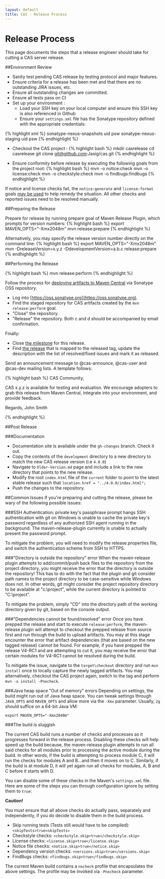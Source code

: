 ```yaml
---
layout: default
title: CAS - Release Process
---
```



# Release Process
This page documents the steps that a release engineer should take for cutting a CAS server release.


##Environment Review

- Sanity test pending CAS release by testing protocol and major features.
- Ensure criteria for a release has been met and that there are no outstanding JIRA issues, etc.
- Ensure all outstanding changes are committed.
- Ensure all tests pass on CI 
- Set up your environment :
	- Load your SSH key on your local computer and ensure this SSH key is also referenced in Github
	- Ensure your `settings.xml` file has the Sonatype repository defined with the appropriate credentials:
	
{% highlight xml %}
<servers>
	<server>
	  <id>sonatype-nexus-snapshots</id>
	  <username>uid</username>
	  <password>psw</password>
	</server>
	<server>
	  <id>sonatype-nexus-staging</id>
	  <username>uid</username>
	  <password>psw</password>
	</server>
</servers>
{% endhighlight %}
	
- Checkout the CAS project :
{% highlight bash %}
mkdir casrelease
cd casrelease
git clone git@github.com:Jasig/cas.git
{% endhighlight %}

- Ensure conformity before release by executing the following goals from the project root:
{% highlight bash %}
mvn -o notice:check
mvn -o license:check
mvn -o checkstyle:check
mvn -o findbugs:findbugs
{% endhighlight %}

If notice and license checks fail, the `notice:generate` and `license:format` goals [may be used](https://wiki.jasig.org/display/LIC/maven-notice-plugin) to help remedy the situation.
All other checks and reported issues need to be resolved manually. 

##Preparing the Release

Prepare for release by running prepare goal of Maven Release Plugin, which prompts for version numbers:
{% highlight bash %}
export MAVEN_OPTS="-Xmx2048m"
mvn release:prepare
{% endhighlight %}

Alternatively, you may specify the release version number directly on the command line:
{% highlight bash %}
export MAVEN_OPTS="-Xmx2048m"
mvn -DreleaseVersion=x.y.z -DdevelopmentVersion=a.b.c release:prepare
{% endhighlight %}

##Performing the Release

{% highlight bash %}
mvn release:perform
{% endhighlight %}

Follow the process for [deploying artifacts to Maven Central](https://wiki.jasig.org/display/JCH/Deploying+Maven+Artifacts) via Sonatype OSS repository.  

- Log into [https://oss.sonatype.org](https://oss.sonatype.org).
- Find the staged repository for CAS artifacts created by the `mvn release:perform` goal.
- "Close" the repository.
- "Release" the repository.  Both c and d should be accompanied by email confirmation.

Finally:

- Close [the milestone](https://github.com/Jasig/cas/milestones) for this release.
- Find [the release](https://github.com/Jasig/cas/releases) that is mapped to the released tag, update the description with the list of resolved/fixed issues and mark it as released. 

Send an announcement message to @cas-announce, @cas-user and @cas-dev mailing lists. A template follows:

{% highlight bash %}
CAS Community,

CAS x.y.z is available for testing and evaluation. We encourage adopters to grab 
this release from Maven Central, integrate into your environment, and provide feedback.

Regards,
John Smith

{% endhighlight %}

##Post Release

###Documentation
- Documentation site is available under the `gh-changes` branch. Check it out.
- Copy the contents of the `development` directory to a new directory to match the new CAS release version (i.e `4.0.0`)
- Navigate to `Older-Version.md` page and include a link to the new directory that points to the new release.
- Modify the root `index.html` file of the `current` folder to point to the latest stable release such that `location.href = "../4.0.0/index.html";`
- Push the changes to the repository.

##Common Issues
If you're preparing and cutting the release, please be wary of the following possible issues:

###SSH Authentication: private key's passphrase prompt hangs
SSH authentication with git on Windows is unable to cache the private key's password regardless of any authorized SSH agent running in the background. The maven-release-plugin currently is unable to actually present the password prompt. 

To mitigate the problem, you will need to modify the release.properties file, and switch the authentication scheme from SSH to HTTPS. 

###"Directory is outside the repository" error
When the maven-release plugin attempts to add/commit/push back files to the repository from the project directory, you might receive the error that the directory is outside the repository! This has to do with the fact that the plugin and git consider path names to the project directory to be case-sensitive while Windows does not. In other words, git might consider the project repository directory to be available at "c:\project", while the current directory is pointed to "C:\project". 

To mitigate the problem, simply "CD" into the directory path of the working directory given by git, based on the console output. 

###"Dependencies cannot be found/resolved" error
Once you have prepped the release and start to execute `release:perform`, the maven-release plugin will attempt to checkout the prepped release from source first and run through the build to upload artifacts. You may at this stage encounter the error that artifact dependencies (that are based on the new tagged release) cannot be found. For example, if you have prepped the release V4-RC1 and are attempting to cut it,  you may receive the error that certain modules for V4-RC1 cannot be resolved during the build. 

To mitigate the issue, navigate to the `target\checkout` directory and run `mvn install` once to locally capture the newly tagged artifacts. You may alternatively, checkout the CAS project again, switch to the tag and perform `mvn -o install -Pnocheck`.

###Java heap space "Out of memory" errors
Depending on settings, the build might run out of Java heap space. You can tweak settings through `JAVA_OPTS` and `MAVEN_OPTS` and allow more via the `-Xmx` parameter. Usually, `2g` should suffice on a 64-bit Java VM:

`export MAVEN_OPTS="-Xmx2048m"`

###The build is sluggish

The current CAS build runs a number of checks and processes as it progresses forward in the release process. Disabling these checks will help speed up the build because, the maven-release plugin attempts to run all said checks for all modules prior to processing the active module during the build. In other words, if the build is attempting to process module C, it will run the checks for modules A and B...and then it moves on to C. Similarly, if the build is at module D, it will yet again run all checks for modules, A, B and C before it starts with D. 

You can disable some of these checks in the Maven's `settings.xml` file. Here are some of the steps you can through configuration ignore by setting them to *`true`*:

<div class="alert alert-danger"><strong>Caution!</strong><p>You must ensure that all above checks do actually pass, separately and independently, if you do decide to disable them in the build process.</p></div>

- Skip running tests (Tests still would have to be compiled): `<skipTests>true<skipTests>`
- Checkstyle checks: `<checkstyle.skip>true</checkstyle.skip>`
- License checks: `<license.skip>true</license.skip>`
- Notice file checks: `<notice.skip>true</notice.skip>`
- Dependency version checks: `<versions.skip>true</versions.skip>`
- FindBugs checks: `<findbugs.skip>true</findbugs.skip>`

The current Maven build contains a `nocheck` profile that encapsulates the above settings. The profile may be invoked via `-Pnocheck` parameter.
